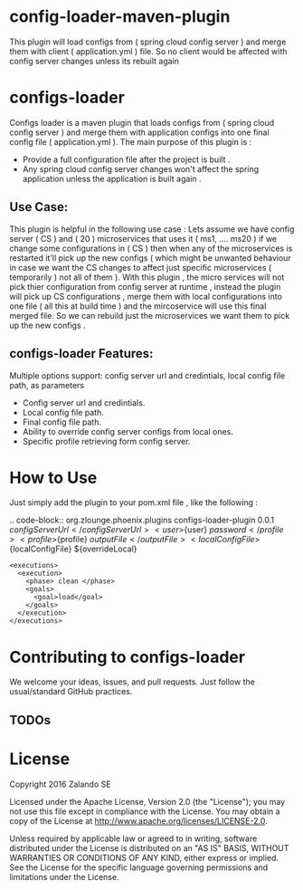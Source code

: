 # config-loader-maven-plugin

This plugin will load configs from ( spring cloud config server ) and merge them with client ( application.yml ) file.
So no client would be affected with config server changes unless its rebuilt again

configs-loader
=========

Configs loader is a maven plugin that loads configs from ( spring cloud config server ) and merge them with application configs into one final config file ( application.yml ).
The main purpose of this plugin is :
- Provide a full configuration file after the project is built .
- Any spring cloud config server changes won't affect the spring application unless the application is built again .

Use Case:
-------------------
This plugin is helpful in the following use case :
Lets assume we have config server ( CS ) and ( 20 ) microservices that uses it ( ms1, .... ms20 )
if we change some configurations in ( CS ) then when any of the microservices is restarted it'll pick up the new configs ( which might be unwanted behaviour in case we want the CS changes to affect just specific microservices ( temporarily ) not all of them ).
With this plugin , the micro services will not pick thier configuration from config server at runtime , instead the plugin will pick up CS configurations , merge them with local configurations into one file ( all this at build time ) and the mircoservice will use this final merged file.
So we can rebuild just the microservices we want them to pick up the new configs .

configs-loader Features:
-------------------
Multiple options support: config server url and credintials, local config file path, as parameters
- Config server url and credintials.
- Local config file path.
- Final config file path.
- Ability to override config server configs from local ones.
- Specific profile retrieving form config server.

How to Use
==========

Just simply add the plugin to your pom.xml file , like the following :

.. code-block::
  <plugin>
    <groupId>org.zlounge.phoenix.plugins</groupId>
    <artifactId>configs-loader-plugin</artifactId>
    <version>0.0.1</version>
    <configuration>
      <configServerUrl>${configServerUrl}</configServerUrl>
      <user>${user}</user>
      <password>${password}</profile>
      <profile>${profile}</profile>
      <outputFile>${outputFile}</outputFile>
      <localConfigFile>${localConfigFile}</localConfigFile>
      <overrideLocal>${overrideLocal}</overrideLocal>
    </configuration>

    <executions>
      <execution>
        <phase> clean </phase>
        <goals>
          <goal>load</goal>
        </goals>
      </execution>
    </executions>
  </plugin>

Contributing to configs-loader
===============================

We welcome your ideas, issues, and pull requests. Just follow the
usual/standard GitHub practices.

TODOs
-----

License
===================

Copyright 2016 Zalando SE

Licensed under the Apache License, Version 2.0 (the "License"); you may not use this file except in compliance with the License. You may obtain a copy of the License at http://www.apache.org/licenses/LICENSE-2.0.

Unless required by applicable law or agreed to in writing, software distributed under the License is distributed on an "AS IS" BASIS, WITHOUT WARRANTIES OR CONDITIONS OF ANY KIND, either express or implied. See the License for the specific language governing permissions and limitations under the License.
